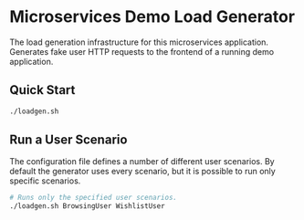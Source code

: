 # Microservices Demo Load Generator

The load generation infrastructure for this microservices application.
Generates fake user HTTP requests to the frontend of a running demo application.

## Quick Start

```sh
./loadgen.sh
```

## Run a User Scenario

The configuration file defines a number of different user scenarios. By default
the generator uses every scenario, but it is possible to run only specific
scenarios.

```sh
# Runs only the specified user scenarios.
./loadgen.sh BrowsingUser WishlistUser
```
